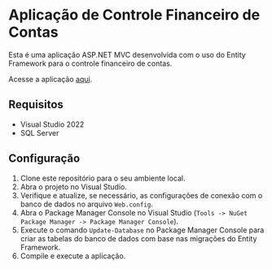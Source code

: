 # Aplicação de Controle Financeiro de Contas

Esta é uma aplicação ASP.NET MVC desenvolvida com o uso do Entity Framework para o controle financeiro de contas.

Acesse a aplicação [aqui](http://contasapp1-001-site1.btempurl.com/).

## Requisitos

- Visual Studio 2022
- SQL Server

## Configuração

1. Clone este repositório para o seu ambiente local.
2. Abra o projeto no Visual Studio.
3. Verifique e atualize, se necessário, as configurações de conexão com o banco de dados no arquivo `Web.config`.
4. Abra o Package Manager Console no Visual Studio (`Tools -> NuGet Package Manager -> Package Manager Console`).
5. Execute o comando `Update-Database` no Package Manager Console para criar as tabelas do banco de dados com base nas migrações do Entity Framework.
6. Compile e execute a aplicação.

